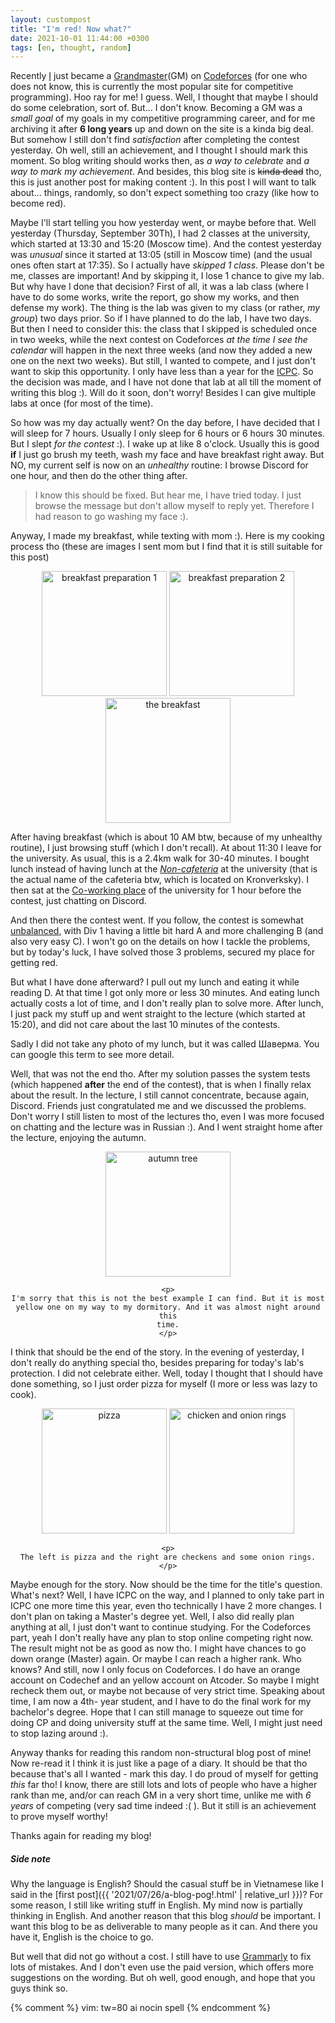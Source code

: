 ```yaml
---
layout: custompost
title: "I'm red! Now what?"
date: 2021-10-01 11:44:00 +0300
tags: [en, thought, random]
---
```


Recently [I][darkkcyan profile] just became a [Grandmaster][Codeforces rating
interpretation](GM) on [Codeforces] (for one who does not know, this is
currently the most popular site for competitive programming). Hoo ray for me! I
guess. Well, I thought that maybe I should do some celebration, sort of. But...
I don't know. Becoming a GM was a _small goal_ of my goals in my competitive
programming career, and for me archiving it after **6 long years** up and down
on the site is a kinda big deal. But somehow I still don't find _satisfaction_
after completing the contest yesterday. Oh well, still an achievement, and I
thought I should mark this moment. So blog writing should works then, as _a way
to celebrate_ and _a way to mark my achievement_. And besides, this blog site is
~~kinda dead~~ tho, this is just another post for making content :). In this
post I will want to talk about... things, randomly, so don't expect something
too crazy (like how to become red).

<!-- more -->

Maybe I'll start telling you how yesterday went, or maybe before that. Well
yesterday (Thursday, September 30Th), I had 2 classes at the university, which
started at 13:30 and 15:20 (Moscow time). And the contest yesterday was
_unusual_ since it started at 13:05 (still in Moscow time) (and the usual ones
often start at 17:35). So I actually have _skipped 1 class_. Please don't be me,
classes are important! And by skipping it, I lose 1 chance to give my lab.  But
why have I done that decision? First of all, it was a lab class (where I have to
do some works, write the report, go show my works, and then defense my work).
The thing is the lab was given to my class (or rather, _my group_) two days
prior.  So if I have planned to do the lab, I have two days. But then I need to
consider this: the class that I skipped is scheduled once in two weeks, while
the next contest on Codeforces _at the time I see the calendar_ will happen in
the next three weeks (and now they added a new one on the next two weeks). But
still, I wanted to compete, and I just don't want to skip this opportunity. I
only have less than a year for the [ICPC]. So the decision was made, and I have
not done that lab at all till the moment of writing this blog :).  Will do it
soon, don't worry! Besides I can give multiple labs at once (for most of the
time).

So how was my day actually went? On the day before, I have decided that I will
sleep for 7 hours. Usually I only sleep for 6 hours or 6 hours 30 minutes. But I
slept _for the contest_ :). I wake up at like 8 o'clock. Usually this is good
**if** I just go brush my teeth, wash my face and have breakfast right away. But
NO, my current self is now on an _unhealthy_ routine: I browse Discord for one
hour, and then do the other thing after.

> I know this should be fixed. But hear me, I have tried today. I just browse the
> message but don't allow myself to reply yet. Therefore I had reason to go
> washing my face :).

Anyway, I made my breakfast, while texting with mom :). Here is my cooking
process tho (these are images I sent mom but I find that it is still suitable
for this post)

<div style="text-align: center">
    <img alt="breakfast preparation 1" src="/assets/2021-10-01-im-red-now-what/breakfast-1.jpg" width=200 />
    <img alt="breakfast preparation 2" src="/assets/2021-10-01-im-red-now-what/breakfast-2.jpg" width=200 />
    <img alt="the breakfast" src="/assets/2021-10-01-im-red-now-what/breakfast-3.jpg" width=200 />
</div>

After having breakfast (which is about 10 AM btw, because of my unhealthy
routine), I just browsing stuff (which I don't recall). At about 11:30 I
leave for the university. As usual, this is a 2.4km walk for 30-40 minutes. I
bought lunch instead of having lunch at the [_Non-cafeteria_][ITMO cafeteria] at
the university (that is the actual name of the cafeteria btw, which is located
on Kronverksky). I then sat at the [Co-working place][ITMO co-working] of the
university for 1 hour before the contest, just chatting on Discord.

And then there the contest went. If you follow, the contest is somewhat
[unbalanced][Codeforces round #745 downvotes], with Div 1 having a little bit
hard A and more challenging B (and also very easy C). I won't go on the details
on how I tackle the problems, but by today's luck, I have solved those 3 problems,
secured my place for getting red.

But what I have done afterward? I pull out my lunch and eating it while reading
D. At that time I got only more or less 30 minutes. And eating lunch actually
costs a lot of time, and I don't really plan to solve more. After lunch, I just
pack my stuff up and went straight to the lecture (which started at 15:20),
and did not care about the last 10 minutes of the contests.

Sadly I did not take any photo of my lunch, but it was called Шаверма. You can
google this term to see more detail.

Well, that was not the end tho. After my solution passes the system tests (which
happened **after** the end of the contest), that is when I finally relax about
the result. In the lecture, I still cannot concentrate, because again, Discord.
Friends just congratulated me and we discussed the problems. Don't worry I still
listen to most of the lectures tho, even I was more focused on chatting and the
lecture was in Russian :). And I went straight home after the lecture, enjoying
the autumn.

<div style="text-align: center">
    <img alt="autumn tree" src="/assets/2021-10-01-im-red-now-what/autumn-tree.jpg" width=200 />
    
    <p>
    I'm sorry that this is not the best example I can find. But it is most
    yellow one on my way to my dormitory. And it was almost night around this
    time.
    </p>
</div>

I think that should be the end of the story. In the evening of yesterday, I don't
really do anything special tho, besides preparing for today's lab's protection. I
did not celebrate either. Well, today I thought that I should have done something,
so I just order pizza for myself (I more or less was lazy to cook).

<div style="text-align: center">
    <img alt="pizza" src="/assets/2021-10-01-im-red-now-what/pizza.jpg" width=200 />
    <img alt="chicken and onion rings" src="/assets/2021-10-01-im-red-now-what/chickens-and-onion-rings.jpg" width=200 />
    
    <p>
    The left is pizza and the right are checkens and some onion rings.
    </p>
</div>

Maybe enough for the story. Now should be the time for the title's question.
What's next? Well, I have ICPC on the way, and I planned to only take part in
ICPC one more time this year, even tho technically I have 2 more changes. I
don't plan on taking a Master's degree yet. Well, I also did really plan anything
at all, I just don't want to continue studying. For the Codeforces part, yeah I
don't really have any plan to stop online competing right now. The result might
not be as good as now tho. I might have chances to go down orange (Master)
again. Or maybe I can reach a higher rank. Who knows? And still, now I only focus
on Codeforces. I do have an orange account on Codechef and an yellow account on
Atcoder. So maybe I might recheck them out, or maybe not because of very strict
time. Speaking about time, I am now a 4th- year student, and I have to do the
final work for my bachelor's degree. Hope that I can still manage to squeeze out
time for doing CP and doing university stuff at the same time. Well, I might just
need to stop lazing around :).

Anyway thanks for reading this random non-structural blog post of mine! Now
re-read it I think it is just like a page of a diary. It should be that tho
because that's all I wanted - mark this day. I do proud of myself for getting
_this_ far tho! I know, there are still lots and lots of people who have a
higher rank than me, and/or can reach GM in a very short time, unlike me with _6
years_ of competing (very sad time indeed :( ). But it still is an achievement to
prove myself worthy!

Thanks again for reading my blog!


##### Side note
Why the language is English? Should the casual stuff be in Vietnamese like I
said in the [first post]({{ '2021/07/26/a-blog-pog!.html' | relative_url }})? For
some reason, I still like writing stuff in English. My mind now is partially
thinking in English. And another reason that this blog _should_ be important. I
want this blog to be as deliverable to many people as it can. And there you have
it, English is the choice to go.

But well that did not go without a cost. I still have to use [Grammarly] to fix
lots of mistakes. And I don't even use the paid version, which offers more
suggestions on the wording. But oh well, good enough, and hope that you guys think
so.


[darkkcyan profile]: https://codeforces.com/profile/darkkcyan
[Codeforces rating interpretation]: https://codeforces.com/blog/entry/68288
[Codeforces]: https://codeforces.com/
[ICPC]: https://en.wikipedia.org/wiki/International_Collegiate_Programming_Contest
[ITMO cafeteria]: https://student.itmo.ru/en/canteen/
[ITMO co-working]: https://student.itmo.ru/en/coworking/
[Codeforces round #745 downvotes]: https://codeforces.com/blog/entry/95478
[Grammarly]: https://app.grammarly.com/

{% comment %}
vim: tw=80 ai nocin spell
{% endcomment %}
